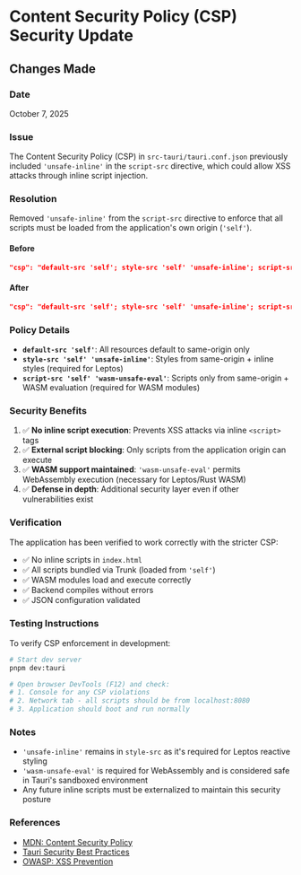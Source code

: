 # Content Security Policy (CSP) Security Update

## Changes Made

### Date

October 7, 2025

### Issue

The Content Security Policy (CSP) in `src-tauri/tauri.conf.json` previously
included `'unsafe-inline'` in the `script-src` directive, which could allow XSS
attacks through inline script injection.

### Resolution

Removed `'unsafe-inline'` from the `script-src` directive to enforce that all
scripts must be loaded from the application's own origin (`'self'`).

#### Before

```json
"csp": "default-src 'self'; style-src 'self' 'unsafe-inline'; script-src 'self' 'unsafe-inline' 'wasm-unsafe-eval'"
```

#### After

```json
"csp": "default-src 'self'; style-src 'self' 'unsafe-inline'; script-src 'self' 'wasm-unsafe-eval'"
```

### Policy Details

- **`default-src 'self'`**: All resources default to same-origin only
- **`style-src 'self' 'unsafe-inline'`**: Styles from same-origin + inline
  styles (required for Leptos)
- **`script-src 'self' 'wasm-unsafe-eval'`**: Scripts only from same-origin +
  WASM evaluation (required for WASM modules)

### Security Benefits

1. ✅ **No inline script execution**: Prevents XSS attacks via inline `<script>`
   tags
2. ✅ **External script blocking**: Only scripts from the application origin can
   execute
3. ✅ **WASM support maintained**: `'wasm-unsafe-eval'` permits WebAssembly
   execution (necessary for Leptos/Rust WASM)
4. ✅ **Defense in depth**: Additional security layer even if other
   vulnerabilities exist

### Verification

The application has been verified to work correctly with the stricter CSP:

- ✅ No inline scripts in `index.html`
- ✅ All scripts bundled via Trunk (loaded from `'self'`)
- ✅ WASM modules load and execute correctly
- ✅ Backend compiles without errors
- ✅ JSON configuration validated

### Testing Instructions

To verify CSP enforcement in development:

```bash
# Start dev server
pnpm dev:tauri

# Open browser DevTools (F12) and check:
# 1. Console for any CSP violations
# 2. Network tab - all scripts should be from localhost:8080
# 3. Application should boot and run normally
```

### Notes

- `'unsafe-inline'` remains in `style-src` as it's required for Leptos reactive
  styling
- `'wasm-unsafe-eval'` is required for WebAssembly and is considered safe in
  Tauri's sandboxed environment
- Any future inline scripts must be externalized to maintain this security
  posture

### References

- [MDN: Content Security Policy](https://developer.mozilla.org/en-US/docs/Web/HTTP/CSP)
- [Tauri Security Best Practices](https://tauri.app/v1/guides/security/csp/)
- [OWASP: XSS Prevention](https://cheatsheetseries.owasp.org/cheatsheets/Cross_Site_Scripting_Prevention_Cheat_Sheet.html)
